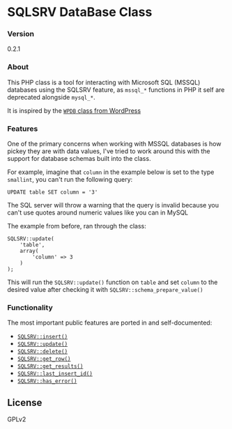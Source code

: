 # SQLSRV DataBase Class
### Version
0.2.1

### About
This PHP class is a tool for interacting with Microsoft SQL (MSSQL) databases using the SQLSRV feature, as `mssql_*` functions in PHP it self are deprecated alongside `mysql_*`.

It is inspired by the [`WPDB` class from WordPress][WPDB]

### Features

One of the primary concerns when working with MSSQL databases is how pickey they are with data values, I've tried to work around this with the support for database schemas built into the class.

For example, imagine that `column` in the example below is set to the type `smallint`, you can't run the following query:
```
UPDATE table SET column = '3'
```

The SQL server will throw a warning that the query is invalid because you can't use quotes around numeric values like you can in MySQL

The example from before, ran through the class:
```
SQLSRV::update(
    'table',
    array(
        'column' => 3
    )
);
```

This will run the `SQLSRV::update()` function on `table` and set `column` to the desired value after checking it with `SQLSRV::schema_prepare_value()`


### Functionality

The most important public features are ported in and self-documented:

- [`SQLSRV::insert()`][SQLSRV::insert]
- [`SQLSRV::update()`][SQLSRV::update]
- [`SQLSRV::delete()`][SQLSRV::delete]
- [`SQLSRV::get_row()`][SQLSRV::get_row]
- [`SQLSRV::get_results()`][SQLSRV::get_results]
- [`SQLSRV::last_insert_id()`][SQLSRV::last_insert_id]
- [`SQLSRV::has_error()`][SQLSRV::has_error]

License
----

GPLv2

[WPDB]: <http://codex.wordpress.org/wpdb>
[SQLSRV::insert]: <https://github.com/Clorith/SQLSRV-DataBase-Class/blob/master/db.php#L453>
[SQLSRV::update]: <https://github.com/Clorith/SQLSRV-DataBase-Class/blob/master/db.php#L366>
[SQLSRV::delete]: <https://github.com/Clorith/SQLSRV-DataBase-Class/blob/master/db.php#L416>
[SQLSRV::get_row]: <https://github.com/Clorith/SQLSRV-DataBase-Class/blob/master/db.php#L490>
[SQLSRV::get_results]: <https://github.com/Clorith/SQLSRV-DataBase-Class/blob/master/db.php#L518>
[SQLSRV::last_insert_id]: <https://github.com/Clorith/SQLSRV-DataBase-Class/blob/master/db.php#L549>
[SQLSRV::has_error]: <https://github.com/Clorith/SQLSRV-DataBase-Class/blob/master/db.php#L625>
